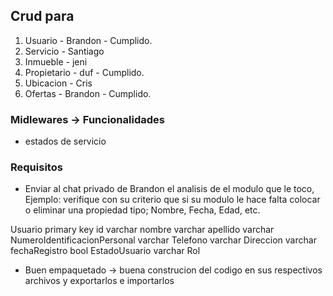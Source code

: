## Crud para

1. Usuario - Brandon - Cumplido.
2. Servicio - Santiago
3. Inmueble - jeni
4. Propietario - duf - Cumplido.
5. Ubicacion - Cris
6. Ofertas - Brandon - Cumplido.

### Midlewares -> Funcionalidades

- estados de servicio

### Requisitos

- Enviar al chat privado de Brandon el analisis de el modulo que le toco, Ejemplo: verifique con su criterio que si su modulo le hace falta colocar o eliminar una propiedad tipo; Nombre, Fecha, Edad, etc.

Usuario
primary key id
varchar nombre
varchar apellido
varchar NumeroIdentificacionPersonal
varchar Telefono
varchar Direccion
varchar fechaRegistro
bool EstadoUsuario
varchar Rol

- Buen empaquetado -> buena construcion del codigo en sus respectivos archivos y exportarlos e importarlos
